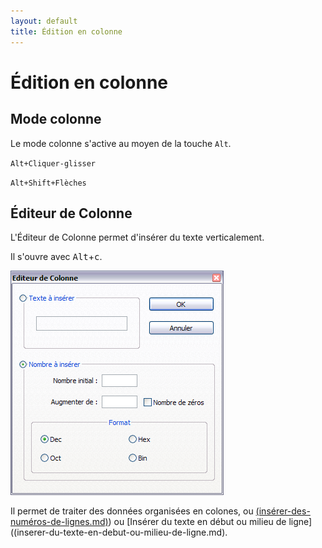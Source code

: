 ```yaml
---
layout: default
title: Édition en colonne
---
```

# Édition en colonne

## Mode colonne

Le mode colonne s'active au moyen de la touche `Alt`.

`Alt+Cliquer-glisser`

`Alt+Shift+Flèches`

## Éditeur de Colonne

L'Éditeur de Colonne permet d'insérer du texte verticalement.

Il s'ouvre avec <kbd>Alt</kbd>+<kbd>c</kbd>.

![L'Éditeur de Colonne](/images/notepadpp_editeurcolonnes.png)

Il permet de traiter des données organisées en colones, ou [(insérer-des-numéros-de-lignes.md)](insérer-des-numéros-de-lignes.md)) ou [Insérer du texte en début ou milieu de ligne]((inserer-du-texte-en-debut-ou-milieu-de-ligne.md).
